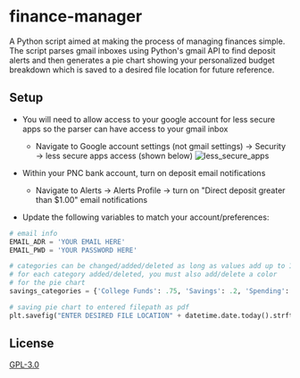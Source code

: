 # finance-manager

A Python script aimed at making the process of managing finances simple. The script parses gmail inboxes
using Python's gmail API to find deposit alerts and then generates a pie chart showing your personalized budget breakdown
which is saved to a desired file location for future reference.

## Setup
  - You will need to allow access to your google account for less secure apps so the parser can have access to your gmail inbox
    - Navigate to Google account settings (not gmail settings) -> Security -> less secure apps access (shown below)
![less_secure_apps](https://user-images.githubusercontent.com/39466067/64708301-049ce300-d47a-11e9-9d99-4f9ec244e142.png)

  - Within your PNC bank account, turn on deposit email notifications
    - Navigate to Alerts -> Alerts Profile -> turn on "Direct deposit greater than $1.00" email notifications

  - Update the following variables to match your account/preferences:

  ```python
  # email info
  EMAIL_ADR = 'YOUR EMAIL HERE'
  EMAIL_PWD = 'YOUR PASSWORD HERE'

  # categories can be changed/added/deleted as long as values add up to 1.0.
  # for each category added/deleted, you must also add/delete a color
  # for the pie chart
  savings_categories = {'College Funds': .75, 'Savings': .2, 'Spending': .05}

  # saving pie chart to entered filepath as pdf
  plt.savefig("ENTER DESIRED FILE LOCATION" + datetime.date.today().strftime("%b%d") + ".pdf", bbox_inches="tight"
  ```

## License
[GPL-3.0](https://choosealicense.com/licenses/gpl-3.0/)
